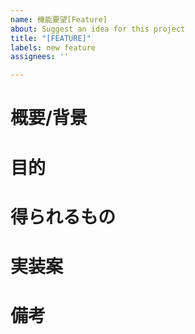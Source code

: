 ```yaml
---
name: 機能要望[Feature]
about: Suggest an idea for this project
title: "[FEATURE]"
labels: new feature
assignees: ''

---
```


# 概要/背景

# 目的

# 得られるもの

# 実装案

# 備考
